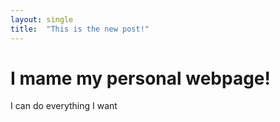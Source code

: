 ```yaml
---
layout: single
title:  "This is the new post!"
---
```


# I mame my personal webpage!  
I can do everything I want
